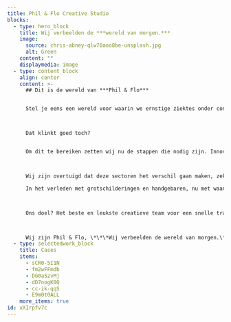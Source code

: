 ```yaml
---
title: Phil & Flo Creative Studio
blocks:
  - type: hero_block
    title: Wij verbeelden de ***wereld van morgen.***
    image:
      source: chris-abney-qlw70aoo8be-unsplash.jpg
      alt: Green
    content: ""
    displaymedia: image
  - type: content_block
    align: center
    content: >-
      ## Dit is de wereld van ***Phil & Flo***


      Stel je eens een wereld voor waarin we ernstige ziektes onder controle hebben, waarin we schone lucht ademen en dat kinderen wereldwijd veilig naar school kunnen. 



      Dat klinkt goed toch? 


      Om dit te bereiken zetten wij nu de stappen die nodig zijn. Innovatieve Technologie, zorg, onderwijs, fair food, goede doelen en duurzame energie zijn onze topsectoren. 



      Wij zijn overtuigd dat deze sectoren het verschil gaan maken, zeker met onze creativiteit en het meest krachtige communicatiemiddel dat onze voorouders al gebruikten: visualisatie. 

      In het verleden met grotschilderingen en handgebaren, nu met waanzinnige 3D animaties, VR en interactieve video’s.



      Ons doel? Het beste en leukste creatieve team voor een snelle transitie naar deze mooie toekomst.



      Wij zijn Phil & Flo, \*\*\*Wij verbeelden de wereld van morgen.\*\*\*
  - type: selectedwork_block
    title: Cases
    items:
      - sCR0-5I1N
      - fm2wFFmdb
      - DG0aSzvMj
      - dD7nogK0Q
      - cc-ik-qqS
      - E9m0t0ALL
    more_items: true
id: xXIrpfv7c
---
```

